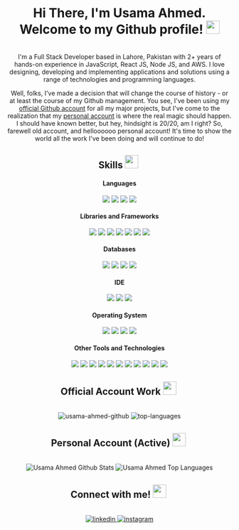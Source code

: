 <div align="center">
<h1> Hi There, I'm Usama Ahmed. Welcome to my Github profile! <img src="https://github.com/abdoachhoubi/abdoachhoubi/blob/main/gifs/Hi.gif" width="30"></h1>
</br>
I'm a Full Stack Developer based in Lahore, Pakistan with 2+ years of hands-on experience in JavaScript, React JS, Node JS, and AWS. I love designing, developing and implementing applications and solutions using a range of technologies and programming languages.
<br />

Well, folks, I've made a decision that will change the course of history - or at least the course of my Github management. You see, I've been using my <a href="https://github.com/usamaahmed97">official Github account</a> for all my major projects, but I've come to the realization that my <a href="https://github.com/usamahmed97">personal account</a> is where the real magic should happen. I should have known better, but hey, hindsight is 20/20, am I right? So, farewell old account, and helloooooo personal account! It's time to show the world all the work I've been doing and will continue to do!

<div>

## Skills <img src="https://media.giphy.com/media/iY8CRBdQXODJSCERIr/giphy.gif" width="30px">&nbsp;

  <h4> Languages </h4>
<span>
  <img src="https://img.shields.io/badge/JavaScript-F7DF1E?style=for-the-badge&logo=javascript&logoColor=black">
  <img src="https://img.shields.io/badge/HTML5-E34F26?style=for-the-badge&logo=html5&logoColor=white">
  <img src="https://img.shields.io/badge/CSS3-1572B6?style=for-the-badge&logo=css3&logoColor=white">
  <img src="https://img.shields.io/badge/Python-F7DF1E?style=for-the-badge&logo=python&logoColor=black">
</span>

<h4> Libraries and Frameworks </h4>
<span>
  <img src="https://img.shields.io/badge/React-20232A?style=for-the-badge&logo=react&logoColor=61DAFB">
  <img src="https://img.shields.io/badge/Node-A020F0?style=for-the-badge&logo=javascript&logoColor=blue">
  <img src="https://img.shields.io/badge/Yarn-2C8EBB?style=for-the-badge&logo=yarn&logoColor=white">
  <img src="https://img.shields.io/badge/Tailwind-87CEEB?style=for-the-badge&logo=tailwind&logoColor=black">
  <img src="https://img.shields.io/badge/AntDesign-90EE90?style=for-the-badge&logo=antdesign&logoColor=red">
    <img src="https://img.shields.io/badge/MaterialUI-FFCCCB?style=for-the-badge&logo=materialui&logoColor=black">
  <img src="https://img.shields.io/badge/Bootstrap-563D7C?style=for-the-badge&logo=bootstrap&logoColor=white">
</span>

<h4> Databases </h4>
<span>
  <img src="https://img.shields.io/badge/MySQL-00000F?style=for-the-badge&logo=mysql&logoColor=white">
  <img src="https://img.shields.io/badge/postgresql-00000F?style=for-the-badge&logo=postgresql&logoColor=white">
  <img src="https://img.shields.io/badge/DynamoDB-07405E?style=for-the-badge&logo=dynamodb&logoColor=white">
  <img src="https://img.shields.io/badge/MongoDB-4EA94B?style=for-the-badge&logo=mongodb&logoColor=white">
</span>

<h4> IDE </h4>
<span>
<img src="https://img.shields.io/badge/Visual_Studio_Code-0078D4?style=for-the-badge&logo=visual%20studio%20code&logoColor=white">
<img src="https://img.shields.io/badge/Atom-00FF00?style=for-the-badge&logo=Atom&logoColor=white">
<img src="https://img.shields.io/badge/sublime_text-%23575757.svg?&style=for-the-badge&logo=sublime-text&logoColor=important">

<h4> Operating System </h4>
<span>
  <img src="https://img.shields.io/badge/Mac-000000?style=for-the-badge&logo=Apple&logoColor=white">
  <img src="https://img.shields.io/badge/Linux-FCC624?style=for-the-badge&logo=linux&logoColor=black">
  <img src="https://img.shields.io/badge/Ubuntu-E95420?style=for-the-badge&logo=ubuntu&logoColor=white">
  <img src="https://img.shields.io/badge/Windows-0078D6?style=for-the-badge&logo=windows&logoColor=white">
</span>

<h4> Other Tools and Technologies </h4>
<span>
  <img src="https://img.shields.io/badge/Git-F05032?style=for-the-badge&logo=git&logoColor=white">
  <img src="https://img.shields.io/badge/Postman-FF6C37?style=for-the-badge&logo=Postman&logoColor=white">
  <img src="https://img.shields.io/badge/swagger-F05032?style=for-the-badge&logo=swagger&logoColor=white">
  <img src="https://img.shields.io/badge/Xampp-F37623?style=for-the-badge&logo=xampp&logoColor=white">
  <img src="https://img.shields.io/badge/Shell_Script-121011?style=for-the-badge&logo=gnu-bash&logoColor=white">
  <img src="https://img.shields.io/badge/Git-F05032?style=for-the-badge&logo=git&logoColor=white">
  <img src="https://img.shields.io/badge/json-5E5C5C?style=for-the-badge&logo=json&logoColor=white">
  <img src="https://img.shields.io/badge/jQuery-0769AD?style=for-the-badge&logo=jquery&logoColor=white">
  <img src="https://img.shields.io/badge/styled--components-DB7093?style=for-the-badge&logo=styled-components&logoColor=white">
  <img src="https://img.shields.io/badge/Font_Awesome-339AF0?style=for-the-badge&logo=fontawesome&logoColor=white">
  <img src="https://img.shields.io/badge/Redis-5E5C5C?style=for-the-badge&logo=redis&logoColor=white">
</span>
 
<br />

</div>

## Official Account Work <img src="https://media.giphy.com/media/iY8CRBdQXODJSCERIr/giphy.gif" width="30px">&nbsp;

</br>
<img align="top" src="https://github-readme-stats.vercel.app/api?username=usamaahmed97&include_all_commits=true&show_icons=true&line_height=30&title_color=CDB4DB&icon_color=CDB4DB&text_color=D3D3D3&bg_color=0A0A0A" alt="usama-ahmed-github">

<img align="top" src="https://github-readme-stats.vercel.app/api/top-langs/?username=usamaahmed97&layout=compact&theme=dark&bg_color=0A0A0A&line_height=30" alt="top-languages"/>

## Personal Account (Active) <img src="https://media.giphy.com/media/iY8CRBdQXODJSCERIr/giphy.gif" width="30px">&nbsp;

  </br>
<img align="top" src="https://github-readme-stats.vercel.app/api?username=usamahmed97&include_all_commits=true&count_private=true&show_icons=true&line_height=30&title_color=CDB4DB&icon_color=CDB4DB&text_color=D3D3D3&bg_color=0A0A0A" alt="Usama Ahmed Github Stats">
  
  <img align="top" src="https://github-readme-stats.vercel.app/api/top-langs/?username=usamahmed97&layout=compact&theme=dark&bg_color=0A0A0A" alt="Usama Ahmed Top Languages"/>

## Connect with me! <img src="https://media.giphy.com/media/iY8CRBdQXODJSCERIr/giphy.gif" width="30px">&nbsp;

</br>
<a href="https://linkedin.com/in/usamaahmed97" target="_blank">
<img src=https://img.shields.io/badge/linkedin-%2300acee.svg?color=405DE6&style=for-the-badge&logo=linkedin&logoColor=white alt=linkedin style="margin-bottom: 5px;" />
</a>
<a href="https://instagram.com/usamaahmed97" target="_blank">
<img src=https://img.shields.io/badge/instagram-%ff5851db.svg?color=C13584&style=for-the-badge&logo=instagram&logoColor=white alt=instagram style="margin-bottom: 5px;" />
</a>

 </div>
  </div>
  </div>
  </div>
